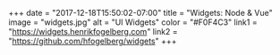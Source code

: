 +++ 
date = "2017-12-18T15:50:02-07:00" 
title = "Widgets: Node & Vue" 
image = "widgets.jpg" 
alt = "UI Widgets" 
color = "#F0F4C3" 
link1 = "https://widgets.henrikfogelberg.com" 
link2 = "https://github.com/hfogelberg/widgets"
+++